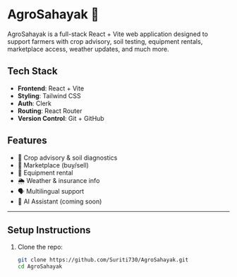 # AgroSahayak 🌾

AgroSahayak is a full-stack React + Vite web application designed to support farmers with crop advisory, soil testing, equipment rentals, marketplace access, weather updates, and much more.

## Tech Stack

- **Frontend**: React + Vite
- **Styling**: Tailwind CSS
- **Auth**: Clerk
- **Routing**: React Router
- **Version Control**: Git + GitHub

## Features

- 🌱 Crop advisory & soil diagnostics
- 🛒 Marketplace (buy/sell)
- 🚜 Equipment rental
- 🌦️ Weather & insurance info
- 🗣️ Multilingual support
- 🤖 AI Assistant (coming soon)

---

## Setup Instructions

1. Clone the repo:
   ```bash
   git clone https://github.com/Suriti730/AgroSahayak.git
   cd AgroSahayak
